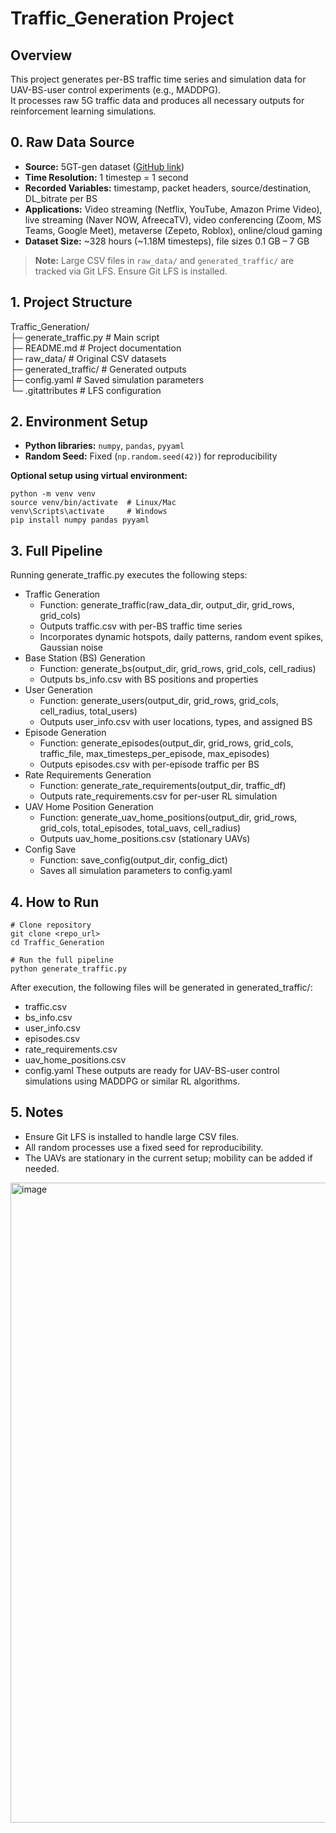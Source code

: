 # Traffic_Generation Project

## Overview
This project generates per-BS traffic time series and simulation data for UAV-BS-user control experiments (e.g., MADDPG).  
It processes raw 5G traffic data and produces all necessary outputs for reinforcement learning simulations.

## 0. Raw Data Source
- **Source:** 5GT-gen dataset ([GitHub link](https://github.com/0913ktg/5G-Traffic-Generator))  
- **Time Resolution:** 1 timestep = 1 second  
- **Recorded Variables:** timestamp, packet headers, source/destination, DL_bitrate per BS  
- **Applications:** Video streaming (Netflix, YouTube, Amazon Prime Video), live streaming (Naver NOW, AfreecaTV), video conferencing (Zoom, MS Teams, Google Meet), metaverse (Zepeto, Roblox), online/cloud gaming  
- **Dataset Size:** ~328 hours (~1.18M timesteps), file sizes 0.1 GB – 7 GB

> **Note:** Large CSV files in `raw_data/` and `generated_traffic/` are tracked via Git LFS. Ensure Git LFS is installed.

## 1. Project Structure
Traffic_Generation/  
├─ generate_traffic.py # Main script  
├─ README.md # Project documentation  
├─ raw_data/ # Original CSV datasets  
├─ generated_traffic/ # Generated outputs  
├─ config.yaml # Saved simulation parameters  
└─ .gitattributes # LFS configuration  

## 2. Environment Setup
- **Python libraries:** `numpy`, `pandas`, `pyyaml`  
- **Random Seed:** Fixed (`np.random.seed(42)`) for reproducibility

**Optional setup using virtual environment:**
```
python -m venv venv
source venv/bin/activate  # Linux/Mac
venv\Scripts\activate     # Windows
pip install numpy pandas pyyaml
```

## 3. Full Pipeline
Running generate_traffic.py executes the following steps:
- Traffic Generation
  + Function: generate_traffic(raw_data_dir, output_dir, grid_rows, grid_cols)
  + Outputs traffic.csv with per-BS traffic time series
  + Incorporates dynamic hotspots, daily patterns, random event spikes, Gaussian noise
- Base Station (BS) Generation
  + Function: generate_bs(output_dir, grid_rows, grid_cols, cell_radius)
  + Outputs bs_info.csv with BS positions and properties
- User Generation
  + Function: generate_users(output_dir, grid_rows, grid_cols, cell_radius, total_users)
  + Outputs user_info.csv with user locations, types, and assigned BS
- Episode Generation
  + Function: generate_episodes(output_dir, grid_rows, grid_cols, traffic_file, max_timesteps_per_episode, max_episodes)
  + Outputs episodes.csv with per-episode traffic per BS
- Rate Requirements Generation
  + Function: generate_rate_requirements(output_dir, traffic_df)
  + Outputs rate_requirements.csv for per-user RL simulation
- UAV Home Position Generation
  + Function: generate_uav_home_positions(output_dir, grid_rows, grid_cols, total_episodes, total_uavs, cell_radius)
  + Outputs uav_home_positions.csv (stationary UAVs)
- Config Save
  + Function: save_config(output_dir, config_dict)
  + Saves all simulation parameters to config.yaml

## 4. How to Run
```
# Clone repository
git clone <repo_url>
cd Traffic_Generation

# Run the full pipeline
python generate_traffic.py
```

After execution, the following files will be generated in generated_traffic/:
- traffic.csv
- bs_info.csv
- user_info.csv
- episodes.csv
- rate_requirements.csv
- uav_home_positions.csv
- config.yaml
These outputs are ready for UAV-BS-user control simulations using MADDPG or similar RL algorithms.

## 5. Notes
- Ensure Git LFS is installed to handle large CSV files.
- All random processes use a fixed seed for reproducibility.
- The UAVs are stationary in the current setup; mobility can be added if needed.
<img width="1536" height="1024" alt="image" src="https://github.com/user-attachments/assets/95fdf78d-c759-42b7-9809-99f824f44290" />
